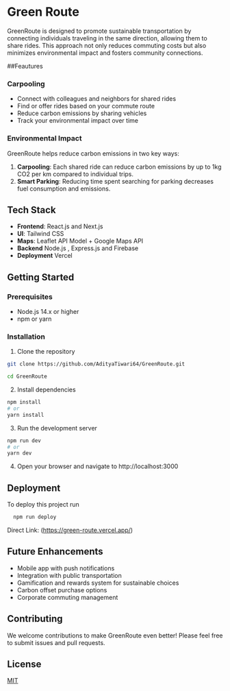 
# Green Route

GreenRoute is designed to promote sustainable transportation by connecting individuals traveling in the same direction, allowing them to share rides. This approach not only reduces commuting costs but also minimizes environmental impact and fosters community connections.



##Feautures 

### Carpooling
- Connect with colleagues and neighbors for shared rides
- Find or offer rides based on your commute route
- Reduce carbon emissions by sharing vehicles
- Track your environmental impact over time

### Environmental Impact

GreenRoute helps reduce carbon emissions in two key ways:

1. **Carpooling**: Each shared ride can reduce carbon emissions by up to 1kg CO2 per km compared to individual trips.
2. **Smart Parking**: Reducing time spent searching for parking decreases fuel consumption and emissions.
## Tech Stack

- **Frontend**: React.js and Next.js
- **UI**: Tailwind CSS
- **Maps**: Leaflet API Model + Google Maps API
- **Backend** Node.js , Express.js and Firebase
- **Deployment** Vercel 
## Getting Started

### Prerequisites
- Node.js 14.x or higher
- npm or yarn

### Installation

1. Clone the repository
```bash
git clone https://github.com/AdityaTiwari64/GreenRoute.git

cd GreenRoute
```

2. Install dependencies
```bash
npm install
# or
yarn install
```

3. Run the development server
```bash
npm run dev
# or
yarn dev
```

4. Open your browser and navigate to http://localhost:3000
## Deployment

To deploy this project run

```bash
  npm run deploy
```
Direct Link:
(https://green-route.vercel.app/)
## Future Enhancements

- Mobile app with push notifications
- Integration with public transportation
- Gamification and rewards system for sustainable choices
- Carbon offset purchase options
- Corporate commuting management

## Contributing

We welcome contributions to make GreenRoute even better! Please feel free to submit issues and pull requests.

## License

[MIT](https://choosealicense.com/licenses/mit/)

